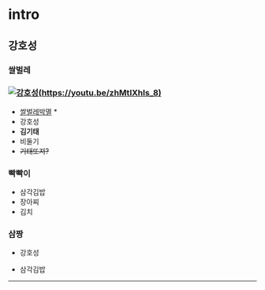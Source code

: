 # intro
## 강호성
### 쌀벌레 
### [![강호성](http://cfile22.uf.tistory.com/image/2119DA4056001CC62CFAE1)(https://youtu.be/zhMtIXhls_8)](https://youtu.be/zhMtIXhls_8)
* [쌀벌레박멸](https://youtu.be/yomnddlkcYA) *
* 강호성
* **김기태**
* 비둘기
* ~~기태또져?~~
### 빡빡이
- 삼각김밥
- 장아찌
- 김치
### 삼짱
+ 강호성
* 삼각김밥
<hr/>
